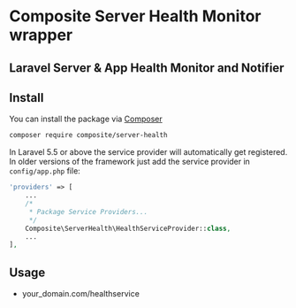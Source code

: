 # Composite Server Health Monitor wrapper
## Laravel Server & App Health Monitor and Notifier

## Install

You can install the package via [Composer](https://getcomposer.org/)
```bash
composer require composite/server-health
```

In Laravel 5.5 or above the service provider will automatically get registered. In older versions of the framework just add the service provider in `config/app.php` file:
```php
'providers' => [
    ...
    /*
     * Package Service Providers...
     */
    Composite\ServerHealth\HealthServiceProvider::class,
    ...
],
```

## Usage

- your_domain.com/healthservice
